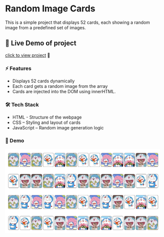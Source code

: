 # Random Image Cards
This is a simple project that displays 52 cards, each showing a random image from a predefined set of images.

## 🔗 Live Demo of project
[click to view project](https://cartooncard.netlify.app/) 🚀

### ⚡ Features
- Displays 52 cards dynamically
- Each card gets a random image from the array
- Cards are injected into the DOM using innerHTML.

### 🛠️ Tech Stack
- HTML - Structure of the webpage
- CSS – Styling and layout of cards
- JavaScript – Random image generation logic 

### 📸 Demo  
<img src="image.png" alt="this is snapshot of the project" width="500">
